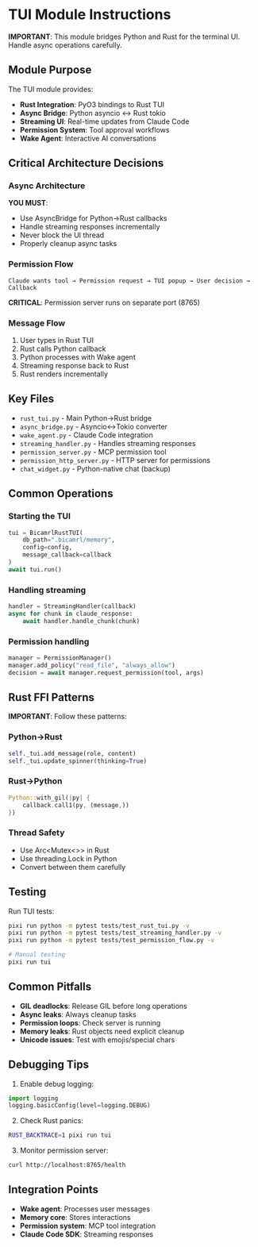 # TUI Module Instructions

**IMPORTANT**: This module bridges Python and Rust for the terminal UI. Handle async operations carefully.

## Module Purpose

The TUI module provides:
- **Rust Integration**: PyO3 bindings to Rust TUI
- **Async Bridge**: Python asyncio ↔ Rust tokio
- **Streaming UI**: Real-time updates from Claude Code
- **Permission System**: Tool approval workflows
- **Wake Agent**: Interactive AI conversations

## Critical Architecture Decisions

### Async Architecture
**YOU MUST**:
- Use AsyncBridge for Python→Rust callbacks
- Handle streaming responses incrementally
- Never block the UI thread
- Properly cleanup async tasks

### Permission Flow
```
Claude wants tool → Permission request → TUI popup → User decision → Callback
```

**CRITICAL**: Permission server runs on separate port (8765)

### Message Flow
1. User types in Rust TUI
2. Rust calls Python callback
3. Python processes with Wake agent
4. Streaming response back to Rust
5. Rust renders incrementally

## Key Files

- `rust_tui.py` - Main Python→Rust bridge
- `async_bridge.py` - Asyncio↔Tokio converter
- `wake_agent.py` - Claude Code integration
- `streaming_handler.py` - Handles streaming responses
- `permission_server.py` - MCP permission tool
- `permission_http_server.py` - HTTP server for permissions
- `chat_widget.py` - Python-native chat (backup)

## Common Operations

### Starting the TUI
```python
tui = BicamrlRustTUI(
    db_path=".bicamrl/memory",
    config=config,
    message_callback=callback
)
await tui.run()
```

### Handling streaming
```python
handler = StreamingHandler(callback)
async for chunk in claude_response:
    await handler.handle_chunk(chunk)
```

### Permission handling
```python
manager = PermissionManager()
manager.add_policy("read_file", "always_allow")
decision = await manager.request_permission(tool, args)
```

## Rust FFI Patterns

**IMPORTANT**: Follow these patterns:

### Python→Rust
```python
self._tui.add_message(role, content)
self._tui.update_spinner(thinking=True)
```

### Rust→Python
```rust
Python::with_gil(|py| {
    callback.call1(py, (message,))
})
```

### Thread Safety
- Use Arc<Mutex<>> in Rust
- Use threading.Lock in Python
- Convert between them carefully

## Testing

Run TUI tests:
```bash
pixi run python -m pytest tests/test_rust_tui.py -v
pixi run python -m pytest tests/test_streaming_handler.py -v
pixi run python -m pytest tests/test_permission_flow.py -v

# Manual testing
pixi run tui
```

## Common Pitfalls

- **GIL deadlocks**: Release GIL before long operations
- **Async leaks**: Always cleanup tasks
- **Permission loops**: Check server is running
- **Memory leaks**: Rust objects need explicit cleanup
- **Unicode issues**: Test with emojis/special chars

## Debugging Tips

1. Enable debug logging:
```python
import logging
logging.basicConfig(level=logging.DEBUG)
```

2. Check Rust panics:
```bash
RUST_BACKTRACE=1 pixi run tui
```

3. Monitor permission server:
```bash
curl http://localhost:8765/health
```

## Integration Points

- **Wake agent**: Processes user messages
- **Memory core**: Stores interactions
- **Permission system**: MCP tool integration
- **Claude Code SDK**: Streaming responses
